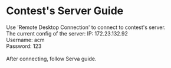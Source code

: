 # Contest's Server Guide 
Use 'Remote Desktop Connection' to connect to contest's server.
<br>
The current config of the server:
IP: 172.23.132.92<br>
Username: acm<br>
Password: 123<br> 
<br>
After connecting, follow Serva guide.